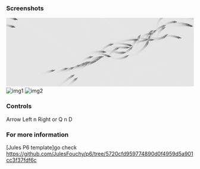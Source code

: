 
### Screenshots

![img0](https://github.com/youlisse/P6_Boids_Simulation_Playable/blob/main/Screenshot%20from%202023-05-25%2019-40-18.png?raw=true)
![img1](https://github.com/youlisse/p6/blob/main/Screenshot%20from%202023-05-19%2011-59-00.png?raw=true)
![img2](https://github.com/youlisse/p6/blob/main/Screenshot%20from%202023-05-19%2011-59-29.png?raw=true)

### Controls 
Arrow Left n Right or Q n D


### For more information
 [Jules P6 template]go check https://github.com/JulesFouchy/p6/tree/5720cfd959774890d0f4959d5a901cc3f37fdf6c


